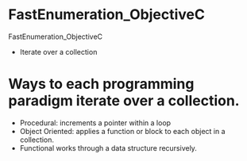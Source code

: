 # FastEnumeration_ObjectiveC
FastEnumeration_ObjectiveC

- Iterate over a collection

# Ways to each programming paradigm iterate over a collection.

- Procedural: increments a pointer within a loop
- Object Oriented: applies a function or block to each object in a collection.
- Functional works through a data structure recursively.


